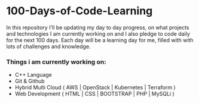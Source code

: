 # 100-Days-of-Code-Learning
In this repository I'll be updating my day to day progress, on what projects and technologies I am currently working on and I also pledge to code daily for the next 100 days. Each day will be a learning day for me, filled with with lots of challenges and knowledge.  

### Things i am currently working on:

  - C++ Language
  - Git & Github
  - Hybrid Multi Cloud ( AWS | OpenStack | Kubernetes | Terraform )
  - Web Development ( HTML | CSS | BOOTSTRAP | PHP | MySQLi )


 
